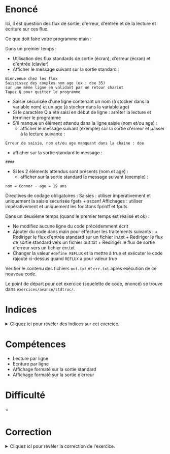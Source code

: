 # Enoncé

Ici, il est question des flux de sortie, d'erreur, d'entrée et de la
lecture et écriture sur ces flux.

Ce que doit faire votre programme main :

Dans un premier temps :
- Utilisation des flux standards de sortie (écran), d'erreur (écran)
  et d'entrée (clavier)
- Afficher le message suivant sur la sortie standard :

```
Bienvenue chez les flux
Saississez des couples nom age (ex : doe 35)
sur une même ligne en validant par un retour chariot
Tapez Q pour quitter le programme
```

- Saisie sécurisée d'une ligne contenant un nom (à stocker dans la
  variable nom) et un age (à stocker dans la variable age)
- Si le caractère Q a été saisi en début de ligne : arrêter la lecture
  et terminer le programme
- S'il manque un élément attendu dans la ligne saisie (nom et/ou age)
  :
  * afficher le message suivant (exemple) sur la sortie d'erreur et passer à la lecture suivante :
```
Erreur de saisie, nom et/ou age manquant dans la chaine : doe
```
  * afficher sur la sortie standard le message :
```
####
```
- Si les 2 éléments attendus sont présents (nom et age) :
  * afficher sur la sortie standard le message suivant (exemple) :
```
nom = Connor - age = 19 ans
```

Directives de codage obligatoires : Saisies : utiliser impérativement
et uniquement la saisie sécurisée fgets + sscanf Affichages : utiliser
impérativement et uniquement les fonctons fprintf et fputs

Dans un deuxième temps (quand le premier temps est réalisé et ok) :
- Ne modifiez aucune ligne du code précédemment écrit
- Ajouter du code dans main pour effectuer les traitements suivants :
	  + Rediriger le flux d'entrée standard sur un fichier in.txt
	  + Rediriger le flux de sortie standard vers un fichier out.txt
	  + Rediriger le flux de sortie d'erreur vers un fichier err.txt
- Changer la valeur `#define REFLUX` et la mettre à true et exécuter
  le code rajouté ci-dessus quand `REFLUX` a pour valeur true

Vérifier le contenu des fichiers `out.txt` et `err.txt` après exécution de
ce nouveau code.

Le point de départ pour cet exercice (squelette de code,
énoncé) se trouve dans `exercices/avance/stdtruc/`.

# Indices

<details>
<summary>Cliquez ici pour révéler des indices sur cet exercice.</summary>
<br>

* Cf. documentation `fgets`, `sscanf`, `fprintf`, `stdout`, `stderr`, `stdin`,
  `fputs`
* Chercher la documentation sur la fonction `freopen` pour rediriger
  un stdxxx vers un fichier

</details>

# Compétences

* Lecture par ligne
* Ecriture par ligne
* Affichage formaté sur la sortie standard
* Affichage formaté sur la sortie d’erreur

# Difficulté

:star:
# Correction

<details>
<summary>Cliquez ici pour révéler la correction de l'exercice.</summary>
#### Corrigé du fichier Makefile

```make
CC=clang
CFLAGS=-std=c99 -Wall -Wextra -g

all: stdtruc

.PHONY: clean
clean:
	rm -f *~ *.o stdtruc out.txt err.txt

```

#### Corrigé du fichier stdtruc.c

```c
#include <stdlib.h>
#include <stdio.h>
#include <stdbool.h>
#include <stdint.h>
#include <string.h>

#define TAMPSIZE 100    // Taille maximale de la chaine tampon de
			// saisie sécurisée : 100 caractères
#define REFLUX false    // true si on veut rediriger les flux stdin,
			// stdout et stderr vers des fichiers, false
			// sinon
#undef REFLUX
#define REFLUX true     // true si on veut rediriger les flux stdin,
			// stdout et stderr vers des fichiers, false
			// sinon

int main(void)
{
    char nom[20];   // Variable de stockage du nom saisi
    uint16_t age;   // Variable de stockage de l'age saisi
    /* A compléter */
    char tampon[TAMPSIZE];

    if (REFLUX) {
	freopen("out.txt", "wt", stdout);
	freopen("in.txt", "rt", stdin);
	freopen("err.txt", "wt", stderr);
    }

    fputs("Bienvenue chez les flux\nSaississez des couples nom age (ex : doe 35)\nsur une même ligne en validant par un retour chariot\nTapez Q pour quitter le programme\n", stdout);

    while (fgets(tampon, TAMPSIZE, stdin) != NULL && tampon[0] != 'Q') {
	if (sscanf(tampon, "%s%hu", nom, &age) < 2) {
	    fprintf(stderr, "Erreur de saisie, nom et/ou age manquant dans la chaine : %s", tampon);
	    fputs("####\n", stdout);
	} else {
	    fprintf(stdout, "nom = %s - age = %hu ans\n", nom, age);
	    /* Equivalent à :
	    printf("nom = %s - age = %hu\n", nom, age);
	    */
	}
    }
    return EXIT_SUCCESS;
}

```


</details>
